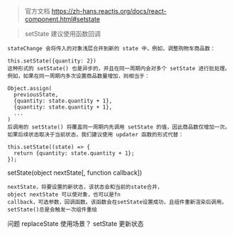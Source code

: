 <!--
 * @LastEditors: wudan01
 * @description: 文件描述
-->
> 官方文档 https://zh-hans.reactjs.org/docs/react-component.html#setstate

> setState 建议使用函数回调
```
stateChange 会将传入的对象浅层合并到新的 state 中，例如，调整购物车商品数：

this.setState({quantity: 2})
这种形式的 setState() 也是异步的，并且在同一周期内会对多个 setState 进行批处理。例如，如果在同一周期内多次设置商品数量增加，则相当于：

Object.assign(
  previousState,
  {quantity: state.quantity + 1},
  {quantity: state.quantity + 1},
  ...
)
后调用的 setState() 将覆盖同一周期内先调用 setState 的值，因此商品数仅增加一次。如果后续状态取决于当前状态，我们建议使用 updater 函数的形式代替：

this.setState((state) => {
  return {quantity: state.quantity + 1};
});
```

setState(object nextState[, function callback])
```
nextState，将要设置的新状态，该状态会和当前的state合并，
object nextState 可以使对象，也可以是fn
callback，可选参数，回调函数。该函数会在setState设置成功，且组件重新渲染后调用。
setState()总是会触发一次组件重绘
```

问题
replaceState 使用场景？
setState 更新状态